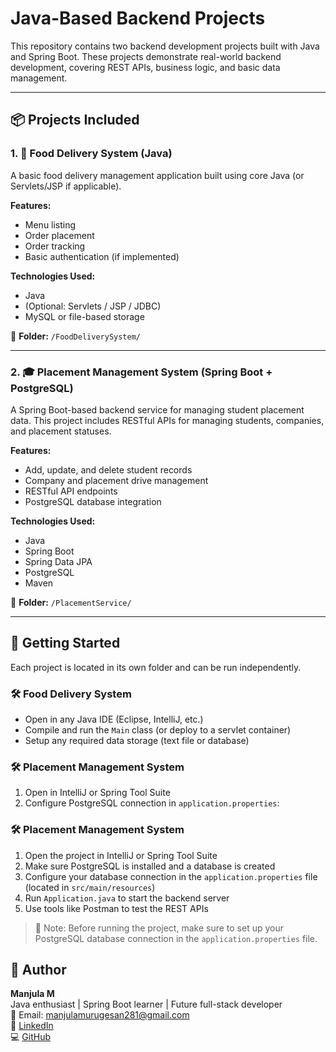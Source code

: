 # Java-Based Backend Projects

This repository contains two backend development projects built with Java and Spring Boot. These projects demonstrate real-world backend development, covering REST APIs, business logic, and basic data management.

---

## 📦 Projects Included

### 1. 🍔 Food Delivery System (Java)

A basic food delivery management application built using core Java (or Servlets/JSP if applicable).

**Features:**
- Menu listing
- Order placement
- Order tracking
- Basic authentication (if implemented)

**Technologies Used:**
- Java
- (Optional: Servlets / JSP / JDBC)
- MySQL or file-based storage

📁 **Folder:** `/FoodDeliverySystem/`

---

### 2. 🎓 Placement Management System (Spring Boot + PostgreSQL)

A Spring Boot-based backend service for managing student placement data. This project includes RESTful APIs for managing students, companies, and placement statuses.

**Features:**
- Add, update, and delete student records
- Company and placement drive management
- RESTful API endpoints
- PostgreSQL database integration

**Technologies Used:**
- Java
- Spring Boot
- Spring Data JPA
- PostgreSQL
- Maven

📁 **Folder:** `/PlacementService/`

---

## 🚀 Getting Started

Each project is located in its own folder and can be run independently.

### 🛠️ Food Delivery System
- Open in any Java IDE (Eclipse, IntelliJ, etc.)
- Compile and run the `Main` class (or deploy to a servlet container)
- Setup any required data storage (text file or database)

### 🛠️ Placement Management System
1. Open in IntelliJ or Spring Tool Suite
2. Configure PostgreSQL connection in `application.properties`:

### 🛠️ Placement Management System

1. Open the project in IntelliJ or Spring Tool Suite
2. Make sure PostgreSQL is installed and a database is created
3. Configure your database connection in the `application.properties` file (located in `src/main/resources`)
4. Run `Application.java` to start the backend server
5. Use tools like Postman to test the REST APIs


> 📌 Note: Before running the project, make sure to set up your PostgreSQL database connection in the `application.properties` file.



## 👤 Author

**Manjula M**  
Java enthusiast | Spring Boot learner | Future full-stack developer  
📧 Email: manjulamurugesan281@gmail.com  
🔗 [LinkedIn](https://www.linkedin.com/in/manjula2228)  
💻 [GitHub](https://github.com/Manjula281)

